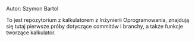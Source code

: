 Autor: Szymon Bartol

To jest repozytorium z kalkulatorem z Inżynierii Oprogramowania,
znajdują się tutaj pierwsze próby dotyczące commitów i branchy, a także 
funkcje tworzące kalkulator.
